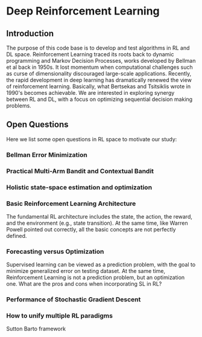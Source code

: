 # Deep Reinforcement Learning

## Introduction

The purpose of this code base is to develop and test algorithms in RL and DL space. Reinforcement Learning traced its roots back to dynamic programming and Markov Decision Processes, works developed by Bellman et al back in 1950s. It lost momentum when computational challenges such as curse of dimensionality discouraged large-scale applications. Recently, the rapid development in deep learning has dramatically renewed the view of reinforcement learning. Basically, what Bertsekas and Tsitsiklis wrote in 1990's becomes achievable. We are interested in exploring synergy between RL and DL, with a focus on optimizing sequential decision making problems.

## Open Questions

Here we list some open questions in RL space to motivate our study:

### Bellman Error Minimization

### Practical Multi-Arm Bandit and Contextual Bandit

### Holistic state-space estimation and optimization

### Basic Reinforcement Learning Architecture
The fundamental RL architecture includes the state, the action, the reward, and the environment (e.g., state transition). At the same time, like Warren Powell pointed out correctly, all the basic concepts are not perfectly defined.

### Forecasting versus Optimization
Supervised learning can be viewed as a prediction problem, with the goal to minimize generalized error on testing dataset. At the same time, Reinforcement Learning is not a prediction problem, but an optimization one. What are the pros and cons when incorporating SL in RL?

### Performance of Stochastic Gradient Descent

### How to unify multiple RL paradigms 
Sutton Barto framework

